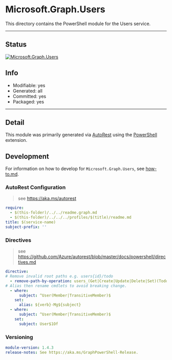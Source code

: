 <!-- region Generated -->
# Microsoft.Graph.Users
This directory contains the PowerShell module for the Users service.

---
## Status
[![Microsoft.Graph.Users](https://img.shields.io/powershellgallery/v/Microsoft.Graph.Users.svg?style=flat-square&label=Microsoft.Graph.Users "Microsoft.Graph.Users")](https://www.powershellgallery.com/packages/Microsoft.Graph.Users/)

## Info
- Modifiable: yes
- Generated: all
- Committed: yes
- Packaged: yes

---
## Detail
This module was primarily generated via [AutoRest](https://github.com/Azure/autorest) using the [PowerShell](https://github.com/Azure/autorest.powershell) extension.

## Development
For information on how to develop for `Microsoft.Graph.Users`, see [how-to.md](how-to.md).
<!-- endregion -->

### AutoRest Configuration

> see https://aka.ms/autorest

``` yaml
require:
  - $(this-folder)/../../readme.graph.md
  - $(this-folder)/../../../profiles/$(title)/readme.md
title: $(service-name)
subject-prefix: ''
```

### Directives

> see https://github.com/Azure/autorest/blob/master/docs/powershell/directives.md

``` yaml
directive:
# Remove invalid root paths e.g. users{id}/todo
  - remove-path-by-operation: users_(Get|Create|Update|Delete|Set)(Todo|outlook)
# Alias then rename cmdlets to avoid breaking change.
  - where:
      subject: ^User(Member|TransitiveMember)$
    set:
      alias: ${verb}-Mg${subject}
  - where:
      subject: ^User(Member|TransitiveMember)$
    set:
      subject: User$1Of
```
### Versioning

``` yaml
module-version: 1.4.3
release-notes: See https://aka.ms/GraphPowerShell-Release.
```
